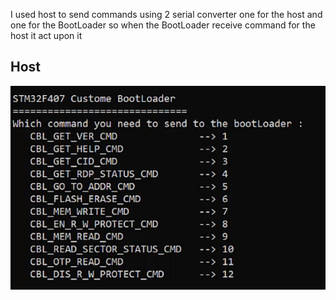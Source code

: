 I used host to send commands using 2 serial converter one for the host and one for the BootLoader so when the BootLoader receive command for the host it act upon it 
## Host
![gitHub](https://github.com/ismailTareq/Creating-Bootloader-on-STM32f407-Discovery-Board/blob/main/debuging%20pic/Host.png)
